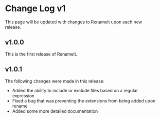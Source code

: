 # Change Log v1
This page will be updated with changes to RenameIt upon each new release.

## v1.0.0
This is the first release of RenameIt.

## v1.0.1
The following changes were made in this release:

* Added the ability to include or exclude files based on a regular expression
* Fixed a bug that was preventing the extensions from being added upon rename
* Added some more detailed documentation